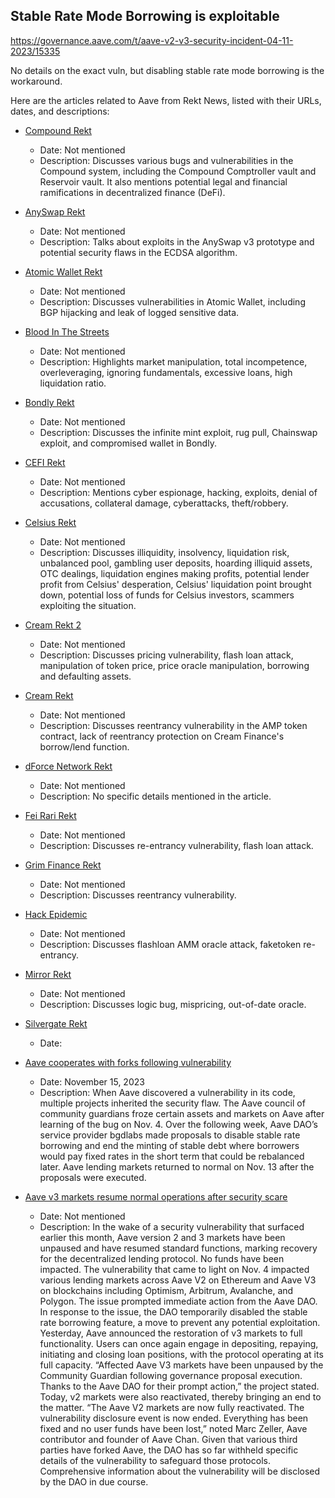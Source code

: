 ## Stable Rate Mode Borrowing is exploitable

https://governance.aave.com/t/aave-v2-v3-security-incident-04-11-2023/15335

No details on the exact vuln, but disabling stable rate mode borrowing is the workaround.

Here are the articles related to Aave from Rekt News, listed with their URLs, dates, and descriptions:

- [Compound Rekt](https://gist.github.com/cassc/e7753a28752580909906ed6284b0ced4)
    - Date: Not mentioned
    - Description: Discusses various bugs and vulnerabilities in the Compound system, including the Compound Comptroller vault and Reservoir vault. It also mentions potential legal and financial ramifications in decentralized finance (DeFi).

- [AnySwap Rekt](https://gist.github.com/cassc/e7753a28752580909906ed6284b0ced4)
    - Date: Not mentioned
    - Description: Talks about exploits in the AnySwap v3 prototype and potential security flaws in the ECDSA algorithm.

- [Atomic Wallet Rekt](https://gist.github.com/cassc/e7753a28752580909906ed6284b0ced4)
    - Date: Not mentioned
    - Description: Discusses vulnerabilities in Atomic Wallet, including BGP hijacking and leak of logged sensitive data.

- [Blood In The Streets](https://gist.github.com/cassc/e7753a28752580909906ed6284b0ced4)
    - Date: Not mentioned
    - Description: Highlights market manipulation, total incompetence, overleveraging, ignoring fundamentals, excessive loans, high liquidation ratio.

- [Bondly Rekt](https://gist.github.com/cassc/e7753a28752580909906ed6284b0ced4)
    - Date: Not mentioned
    - Description: Discusses the infinite mint exploit, rug pull, Chainswap exploit, and compromised wallet in Bondly.

- [CEFI Rekt](https://gist.github.com/cassc/e7753a28752580909906ed6284b0ced4)
    - Date: Not mentioned
    - Description: Mentions cyber espionage, hacking, exploits, denial of accusations, collateral damage, cyberattacks, theft/robbery.

- [Celsius Rekt](https://gist.github.com/cassc/e7753a28752580909906ed6284b0ced4)
    - Date: Not mentioned
    - Description: Discusses illiquidity, insolvency, liquidation risk, unbalanced pool, gambling user deposits, hoarding illiquid assets, OTC dealings, liquidation engines making profits, potential lender profit from Celsius' desperation, Celsius' liquidation point brought down, potential loss of funds for Celsius investors, scammers exploiting the situation.

- [Cream Rekt 2](https://gist.github.com/cassc/e7753a28752580909906ed6284b0ced4)
    - Date: Not mentioned
    - Description: Discusses pricing vulnerability, flash loan attack, manipulation of token price, price oracle manipulation, borrowing and defaulting assets.

- [Cream Rekt](https://gist.github.com/cassc/e7753a28752580909906ed6284b0ced4)
    - Date: Not mentioned
    - Description: Discusses reentrancy vulnerability in the AMP token contract, lack of reentrancy protection on Cream Finance's borrow/lend function.

- [dForce Network Rekt](https://gist.github.com/cassc/e7753a28752580909906ed6284b0ced4)
    - Date: Not mentioned
    - Description: No specific details mentioned in the article.

- [Fei Rari Rekt](https://gist.github.com/cassc/e7753a28752580909906ed6284b0ced4)
    - Date: Not mentioned
    - Description: Discusses re-entrancy vulnerability, flash loan attack.

- [Grim Finance Rekt](https://gist.github.com/cassc/e7753a28752580909906ed6284b0ced4)
    - Date: Not mentioned
    - Description: Discusses reentrancy vulnerability.

- [Hack Epidemic](https://gist.github.com/cassc/e7753a28752580909906ed6284b0ced4)
    - Date: Not mentioned
    - Description: Discusses flashloan AMM oracle attack, faketoken re-entrancy.

- [Mirror Rekt](https://gist.github.com/cassc/e7753a28752580909906ed6284b0ced4)
    - Date: Not mentioned
    - Description: Discusses logic bug, mispricing, out-of-date oracle.

- [Silvergate Rekt](https://gist.github.com/cassc/e7753a28752580909906ed6284b0ced4)
    - Date:

- [Aave cooperates with forks following vulnerability](https://blockworks.co/news/aave-forks-vulnerability)
    - Date: November 15, 2023
    - Description: When Aave discovered a vulnerability in its code, multiple projects inherited the security flaw. The Aave council of community guardians froze certain assets and markets on Aave after learning of the bug on Nov. 4. Over the following week, Aave DAO’s service provider bgdlabs made proposals to disable stable rate borrowing and end the minting of stable debt where borrowers would pay fixed rates in the short term that could be rebalanced later. Aave lending markets returned to normal on Nov. 13 after the proposals were executed.

- [Aave v3 markets resume normal operations after security scare](https://www.theblock.co/post/262757/aave-v3-markets-resume-normal-operations-after-security-scare)
    - Date: Not mentioned
    - Description: In the wake of a security vulnerability that surfaced earlier this month, Aave version 2 and 3 markets have been unpaused and have resumed standard functions, marking recovery for the decentralized lending protocol. No funds have been impacted. The vulnerability that came to light on Nov. 4 impacted various lending markets across Aave V2 on Ethereum and Aave V3 on blockchains including Optimism, Arbitrum, Avalanche, and Polygon. The issue prompted immediate action from the Aave DAO. In response to the issue, the DAO temporarily disabled the stable rate borrowing feature, a move to prevent any potential exploitation. Yesterday, Aave announced the restoration of v3 markets to full functionality. Users can once again engage in depositing, repaying, initiating and closing loan positions, with the protocol operating at its full capacity. “Affected Aave V3 markets have been unpaused by the Community Guardian following governance proposal execution. Thanks to the Aave DAO for their prompt action,” the project stated. Today, v2 markets were also reactivated, thereby bringing an end to the matter. “The Aave V2 markets are now fully reactivated. The vulnerability disclosure event is now ended. Everything has been fixed and no user funds have been lost,” noted Marc Zeller, Aave contributor and founder of Aave Chan. Given that various third parties have forked Aave, the DAO has so far withheld specific details of the vulnerability to safeguard those protocols. Comprehensive information about the vulnerability will be disclosed by the DAO in due course.
